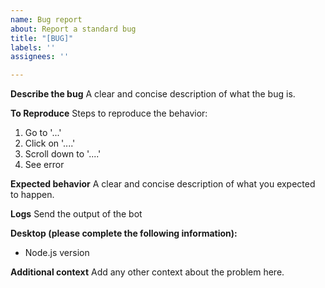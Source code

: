 ```yaml
---
name: Bug report
about: Report a standard bug
title: "[BUG]"
labels: ''
assignees: ''

---
```


**Describe the bug**
A clear and concise description of what the bug is.

**To Reproduce**
Steps to reproduce the behavior:
1. Go to '...'
2. Click on '....'
3. Scroll down to '....'
4. See error

**Expected behavior**
A clear and concise description of what you expected to happen.

**Logs**
Send the output of the bot

**Desktop (please complete the following information):**
 - Node.js version

**Additional context**
Add any other context about the problem here.
